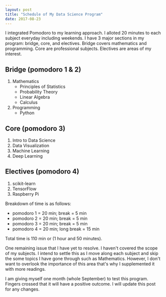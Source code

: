 ```yaml
---
layout: post
title: "Schedule of My Data Science Program"
date: 2017-08-23
---
```


I integrated Pomodoro to my learning approach. I alloted 20 minutes to each subject everyday including weekends. I have 3 major sections in my program: bridge, core, and electives. Bridge covers mathematics and programming. Core are professional subjects. Electives are areas of my interest.

## Bridge (pomodoro 1 & 2)
1. Mathematics
	- Principles of Statistics
	- Probability Theory
	- Linear Algebra
	- Calculus
2. Programming
	- Python

## Core (pomodoro 3)
1. Intro to Data Science
2. Data Visualization
3. Machine Learning
4. Deep Learning

## Electives (pomodoro 4)
1. scikit-learn
2. TensorFlow
3. Raspberry Pi

Breakdown of time is as follows:

* pomodoro 1 = 20 min; break = 5 min
* pomodoro 2 = 20 min; break = 5 min
* pomodoro 3 = 20 min; break = 5 min
* pomodoro 4 = 20 min; long break = 15 min

Total time is 110 min or (1 hour and 50 minutes).

One remaining issue that I have yet to resolve. I haven't covered the scope of my subjects. I intend to settle this as I move along each subject and skip the some topics I have gone through such as Mathematics. However, I don't want to overlook the importance of this area that's why I supplemented it with more readings.

I am giving myself one month (whole September) to test this program. Fingers crossed that it will have a positive outcome. I will update this post for any changes.